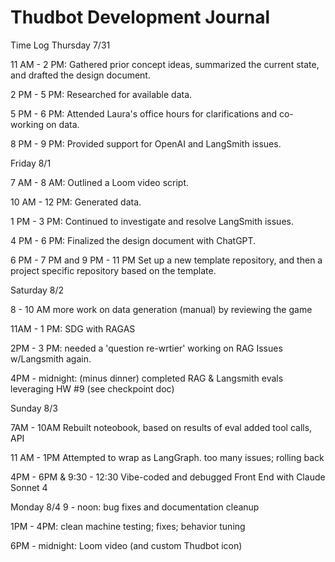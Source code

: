 # Thudbot Development Journal
Time Log
Thursday 7/31

11 AM - 2 PM: Gathered prior concept ideas, summarized the current state, and drafted the design document.

2 PM - 5 PM: Researched for available data.

5 PM - 6 PM: Attended Laura's office hours for clarifications and co-working on data.

8 PM - 9 PM: Provided support for OpenAI and LangSmith issues.

Friday 8/1

7 AM - 8 AM: Outlined a Loom video script.

10 AM - 12 PM: Generated data.

1 PM - 3 PM: Continued to investigate and resolve LangSmith issues.

4 PM - 6 PM: Finalized the design document with ChatGPT.

6 PM - 7 PM and
9 PM - 11 PM Set up a new template repository, and then a project specific repository based on the template.

Saturday 8/2

8 - 10 AM more work on data generation (manual) by reviewing the game

11AM - 1 PM: SDG with RAGAS

2PM - 3 PM: needed a 'question re-wrtier'
            working on RAG
            Issues w/Langsmith again. 

4PM - midnight: (minus dinner) completed RAG & Langsmith evals leveraging HW #9 (see checkpoint doc)

Sunday 8/3

7AM - 10AM Rebuilt noteobook, based on results of eval
            added tool calls, API

11 AM - 1PM Attempted to wrap as LangGraph. too many issues; rolling back

4PM - 6PM &
9:30 - 12:30 Vibe-coded and debugged Front End with Claude Sonnet 4

Monday 8/4 
9 - noon: bug fixes and documentation cleanup

1PM - 4PM: clean machine testing; fixes; behavior tuning

6PM - midnight: Loom video (and custom Thudbot icon)